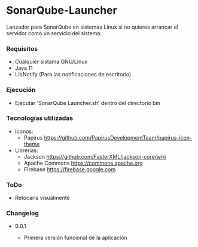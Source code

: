 # SonarQube-Launcher #

Lanzador para SonarQube en sistemas Linux si no quieres arrancar el servidor como un servicio del sistema.

### Requisitos ###

* Cualquier sistama GNU/Linux
* Java 11
* LibNotify (Para las notificaciones de escritorio)

### Ejecución ###

* Ejecutar 'SonarQube Launcher.sh' dentro del directorio bin

### Tecnologías utilizadas ###

* Iconos: 
    * Papirus https://github.com/PapirusDevelopmentTeam/papirus-icon-theme
* Librerias:
    * Jackson https://github.com/FasterXML/jackson-core/wiki
    * Apache Commons https://commons.apache.org
    * Firebase https://firebase.google.com
    
### ToDo ###

* Retocarla visualmente

### Changelog ###

* 0.0.1

    * Primera versión funcional de la aplicación
